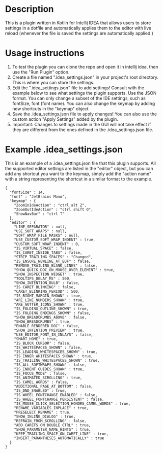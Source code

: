 # Description
This is a plugin written in Kotlin for Intellij IDEA that allows users to store settings in a dotfile and automatically applies them to the editor with live reload (whenever the file is saved the settings are automatically applied.)

# Usage instructions
1. To test the plugin you can clone the repo and open it in intellij idea, then use the "Run Plugin" option.
2. Create a file named ".idea_settings.json" in your project's root directory. This is where you can store the settings.
3. Edit the ".idea_settings.json" file to add settings! Consult with the example below to see what settings the plugin supports. Use the JSON format. You can only change a subset of the IDE settings,  such as fontSize, font (font name). You can also change the keymap by adding new shortcuts in the "keymap" object
4. Save the .idea_settings.json file to apply changes! You can also use the custom action "Apply Settings" added by the plugin.
5. Important: Changes to settings made in the GUI will not take effect if they are different from the ones defined in the .idea_settings.json file.
# Example .idea_settings.json
This is an example of a .idea_settings.json file that this plugin supports.
All the supported editor settings are listed in the "editor" object,
but you can add any shortcut you want to the keymap, simply add the "action name" with a string representing the shortcut in a similar format to the example.
```
{
  "fontSize" : 14,
  "font" : "JetBrains Mono",
  "keymap" : {
    "ZoomInIdeAction" : "ctrl alt Z",
    "ZoomOutIdeAction" : "ctrl shift O",
    "ShowNavBar" : "ctrl T"
  },
  "editor" : {
    "LINE_SEPARATOR" : null,
    "USE_SOFT_WRAPS" : null,
    "SOFT_WRAP_FILE_MASKS" : null,
    "USE_CUSTOM_SOFT_WRAP_INDENT" : true,
    "CUSTOM_SOFT_WRAP_INDENT" : 0,
    "IS_VIRTUAL_SPACE" : false,
    "IS_CARET_INSIDE_TABS" : false,
    "STRIP_TRAILING_SPACES" : "Changed",
    "IS_ENSURE_NEWLINE_AT_EOF" : false,
    "REMOVE_TRAILING_BLANK_LINES" : false,
    "SHOW_QUICK_DOC_ON_MOUSE_OVER_ELEMENT" : true,
    "SHOW_INSPECTION_WIDGET" : true,
    "TOOLTIPS_DELAY_MS" : 500,
    "SHOW_INTENTION_BULB" : false,
    "IS_CARET_BLINKING" : false,
    "CARET_BLINKING_PERIOD" : 500,
    "IS_RIGHT_MARGIN_SHOWN" : true,
    "ARE_LINE_NUMBERS_SHOWN" : true,
    "ARE_GUTTER_ICONS_SHOWN" : true,
    "IS_FOLDING_OUTLINE_SHOWN" : true,
    "IS_FOLDING_ENDINGS_SHOWN" : false,
    "SHOW_BREADCRUMBS_ABOVE" : false,
    "SHOW_BREADCRUMBS" : true,
    "ENABLE_RENDERED_DOC" : false,
    "SHOW_INTENTION_PREVIEW" : true,
    "USE_EDITOR_FONT_IN_INLAYS" : false,
    "SMART_HOME" : true,
    "IS_BLOCK_CURSOR" : false,
    "IS_WHITESPACES_SHOWN" : false,
    "IS_LEADING_WHITESPACES_SHOWN" : true,
    "IS_INNER_WHITESPACES_SHOWN" : true,
    "IS_TRAILING_WHITESPACES_SHOWN" : true,
    "IS_ALL_SOFTWRAPS_SHOWN" : false,
    "IS_INDENT_GUIDES_SHOWN" : true,
    "IS_FOCUS_MODE" : false,
    "IS_ANIMATED_SCROLLING" : true,
    "IS_CAMEL_WORDS" : false,
    "ADDITIONAL_PAGE_AT_BOTTOM" : false,
    "IS_DND_ENABLED" : true,
    "IS_WHEEL_FONTCHANGE_ENABLED" : false,
    "IS_WHEEL_FONTCHANGE_PERSISTENT" : false,
    "IS_MOUSE_CLICK_SELECTION_HONORS_CAMEL_WORDS" : true,
    "RENAME_VARIABLES_INPLACE" : true,
    "PRESELECT_RENAME" : true,
    "SHOW_INLINE_DIALOG" : true,
    "REFRAIN_FROM_SCROLLING" : false,
    "ADD_CARETS_ON_DOUBLE_CTRL" : true,
    "SHOW_PARAMETER_NAME_HINTS" : true,
    "KEEP_TRAILING_SPACE_ON_CARET_LINE" : true,
    "INSERT_PARANTHESES_AUTOMATICALLY" : true
  }
}
```
